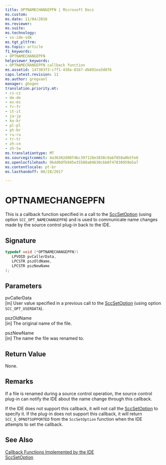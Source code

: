 ```yaml
---
title: OPTNAMECHANGEPFN | Microsoft Docs
ms.custom: 
ms.date: 11/04/2016
ms.reviewer: 
ms.suite: 
ms.technology:
- vs-ide-sdk
ms.tgt_pltfrm: 
ms.topic: article
f1_keywords:
- OPTNAMECHANGEPFN
helpviewer_keywords:
- OPTNAMECHANGEPFN callback function
ms.assetid: 147303f3-c7f1-438a-81b7-db891ea3d076
caps.latest.revision: 11
ms.author: gregvanl
manager: ghogen
translation.priority.mt:
- cs-cz
- de-de
- es-es
- fr-fr
- it-it
- ja-jp
- ko-kr
- pl-pl
- pt-br
- ru-ru
- tr-tr
- zh-cn
- zh-tw
ms.translationtype: MT
ms.sourcegitcommit: 4a36302d80f4bc397128e3838c9abf858a0b5fe8
ms.openlocfilehash: 9bdd0dfb945e35580a04630cbb0f47830959e5a7
ms.contentlocale: pt-br
ms.lasthandoff: 08/28/2017

---
```

# <a name="optnamechangepfn"></a>OPTNAMECHANGEPFN
This is a callback function specified in a call to the [SccSetOption](../extensibility/sccsetoption-function.md) (using option `SCC_OPT_NAMECHANGEPFN`) and is used to communicate name changes made by the source control plug-in back to the IDE.  
  
## <a name="signature"></a>Signature  
  
```cpp  
typedef void (*OPTNAMECHANGEPFN)(  
   LPVOID pvCallerData,  
   LPCSTR pszOldName,  
   LPCSTR pszNewName  
);  
```  
  
## <a name="parameters"></a>Parameters  
 pvCallerData  
 [in] User value specified in a previous call to the [SccSetOption](../extensibility/sccsetoption-function.md) (using option `SCC_OPT_USERDATA`).  
  
 pszOldName  
 [in] The original name of the file.  
  
 pszNewName  
 [in] The name the file was renamed to.  
  
## <a name="return-value"></a>Return Value  
 None.  
  
## <a name="remarks"></a>Remarks  
 If a file is renamed during a source control operation, the source control plug-in can notify the IDE about the name change through this callback.  
  
 If the IDE does not support this callback, it will not call the [SccSetOption](../extensibility/sccsetoption-function.md) to specify it. If the plug-in does not support this callback, it will return `SCC_E_OPNOTSUPPORTED` from the `SccSetOption` function when the IDE attempts to set the callback.  
  
## <a name="see-also"></a>See Also  
 [Callback Functions Implemented by the IDE](../extensibility/callback-functions-implemented-by-the-ide.md)   
 [SccSetOption](../extensibility/sccsetoption-function.md)
